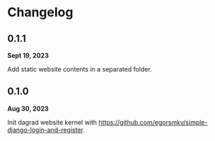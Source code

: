# Changelog

## 0.1.1

**Sept 19, 2023**

Add static website contents in a separated folder.

## 0.1.0

**Aug 30, 2023**

Init dagrad website kernel with https://github.com/egorsmkv/simple-django-login-and-register.


